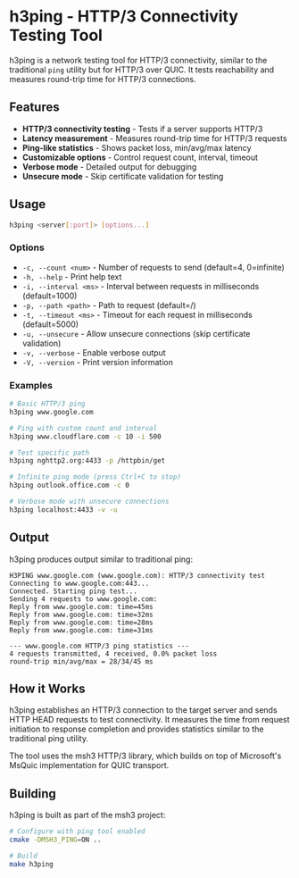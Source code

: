 # h3ping - HTTP/3 Connectivity Testing Tool

h3ping is a network testing tool for HTTP/3 connectivity, similar to the traditional `ping` utility but for HTTP/3 over QUIC. It tests reachability and measures round-trip time for HTTP/3 connections.

## Features

- **HTTP/3 connectivity testing** - Tests if a server supports HTTP/3
- **Latency measurement** - Measures round-trip time for HTTP/3 requests
- **Ping-like statistics** - Shows packet loss, min/avg/max latency
- **Customizable options** - Control request count, interval, timeout
- **Verbose mode** - Detailed output for debugging
- **Unsecure mode** - Skip certificate validation for testing

## Usage

```bash
h3ping <server[:port]> [options...]
```

### Options

- `-c, --count <num>` - Number of requests to send (default=4, 0=infinite)
- `-h, --help` - Print help text
- `-i, --interval <ms>` - Interval between requests in milliseconds (default=1000)
- `-p, --path <path>` - Path to request (default=/)
- `-t, --timeout <ms>` - Timeout for each request in milliseconds (default=5000)
- `-u, --unsecure` - Allow unsecure connections (skip certificate validation)
- `-v, --verbose` - Enable verbose output
- `-V, --version` - Print version information

### Examples

```bash
# Basic HTTP/3 ping
h3ping www.google.com

# Ping with custom count and interval
h3ping www.cloudflare.com -c 10 -i 500

# Test specific path
h3ping nghttp2.org:4433 -p /httpbin/get

# Infinite ping mode (press Ctrl+C to stop)
h3ping outlook.office.com -c 0

# Verbose mode with unsecure connections
h3ping localhost:4433 -v -u
```

## Output

h3ping produces output similar to traditional ping:

```
H3PING www.google.com (www.google.com): HTTP/3 connectivity test
Connecting to www.google.com:443...
Connected. Starting ping test...
Sending 4 requests to www.google.com:
Reply from www.google.com: time=45ms
Reply from www.google.com: time=32ms
Reply from www.google.com: time=28ms
Reply from www.google.com: time=31ms

--- www.google.com HTTP/3 ping statistics ---
4 requests transmitted, 4 received, 0.0% packet loss
round-trip min/avg/max = 28/34/45 ms
```

## How it Works

h3ping establishes an HTTP/3 connection to the target server and sends HTTP HEAD requests to test connectivity. It measures the time from request initiation to response completion and provides statistics similar to the traditional ping utility.

The tool uses the msh3 HTTP/3 library, which builds on top of Microsoft's MsQuic implementation for QUIC transport.

## Building

h3ping is built as part of the msh3 project:

```bash
# Configure with ping tool enabled
cmake -DMSH3_PING=ON ..

# Build
make h3ping
```